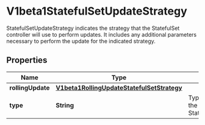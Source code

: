 

# V1beta1StatefulSetUpdateStrategy

StatefulSetUpdateStrategy indicates the strategy that the StatefulSet controller will use to perform updates. It includes any additional parameters necessary to perform the update for the indicated strategy.
## Properties

Name | Type | Description | Notes
------------ | ------------- | ------------- | -------------
**rollingUpdate** | [**V1beta1RollingUpdateStatefulSetStrategy**](V1beta1RollingUpdateStatefulSetStrategy.md) |  |  [optional]
**type** | **String** | Type indicates the type of the StatefulSetUpdateStrategy. |  [optional]



